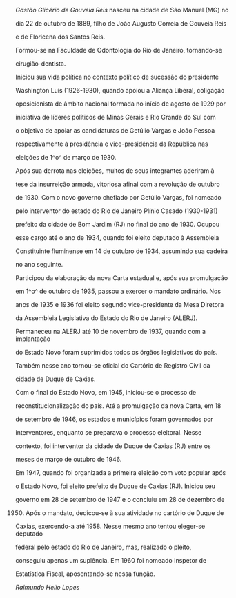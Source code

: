 

*Gastão Glicério de Gouveia Reis* nasceu na cidade de São Manuel (MG) no

dia 22 de outubro de 1889, filho de João Augusto Correia de Gouveia Reis

e de Floricena dos Santos Reis.



Formou-se na Faculdade de Odontologia do Rio de Janeiro, tornando-se

cirugião-dentista.



Iniciou sua vida política no contexto político de sucessão do presidente

Washington Luís (1926-1930), quando apoiou a Aliança Liberal, coligação

oposicionista de âmbito nacional formada no início de agosto de 1929 por

iniciativa de líderes políticos de Minas Gerais e Rio Grande do Sul com

o objetivo de apoiar as candidaturas de Getúlio Vargas e João Pessoa

respectivamente à presidência e vice-presidência da República nas

eleições de 1^o^ de março de 1930.



Após sua derrota nas eleições, muitos de seus integrantes aderiram à

tese da insurreição armada, vitoriosa afinal com a revolução de outubro

de 1930. Com o novo governo chefiado por Getúlio Vargas, foi nomeado

pelo interventor do estado do Rio de Janeiro Plínio Casado (1930-1931)

prefeito da cidade de Bom Jardim (RJ) no final do ano de 1930. Ocupou

esse cargo até o ano de 1934, quando foi eleito deputado à Assembleia

Constituinte fluminense em 14 de outubro de 1934, assumindo sua cadeira

no ano seguinte.



Participou da elaboração da nova Carta estadual e, após sua promulgação

em 1^o^ de outubro de 1935, passou a exercer o mandato ordinário. Nos

anos de 1935 e 1936 foi eleito segundo vice-presidente da Mesa Diretora

da Assembleia Legislativa do Estado do Rio de Janeiro (ALERJ).

Permaneceu na ALERJ até 10 de novembro de 1937, quando com a implantação

do Estado Novo foram suprimidos todos os órgãos legislativos do país.

Também nesse ano tornou-se oficial do Cartório de Registro Civil da

cidade de Duque de Caxias.



Com o final do Estado Novo, em 1945, iniciou-se o processo de

reconstitucionalização do país. Até a promulgação da nova Carta, em 18

de setembro de 1946, os estados e municípios foram governados por

interventores, enquanto se preparava o processo eleitoral. Nesse

contexto, foi interventor da cidade de Duque de Caxias (RJ) entre os

meses de março de outubro de 1946.



Em 1947, quando foi organizada a primeira eleição com voto popular após

o Estado Novo, foi eleito prefeito de Duque de Caxias (RJ). Iniciou seu

governo em 28 de setembro de 1947 e o concluiu em 28 de dezembro de

1950. Após o mandato, dedicou-se à sua atividade no cartório de Duque de

Caxias, exercendo-a até 1958. Nesse mesmo ano tentou eleger-se deputado

federal pelo estado do Rio de Janeiro, mas, realizado o pleito,

conseguiu apenas um suplência. Em 1960 foi nomeado Inspetor de

Estatística Fiscal, aposentando-se nessa função.



*Raimundo Helio Lopes*



